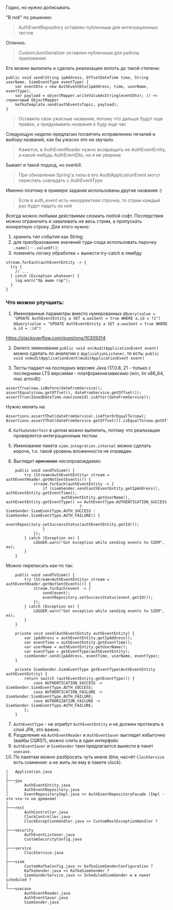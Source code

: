 Годно, но нужно дописывать.

"В лоб" по решению:

> AuthEventRepository оставлен публичным для интеграционных тестов

Отлично.

> CustomJsonSerializer оставлен публичным для работы приложения

Его можно выпилить и сделать реализацию вплоть до такой степени:

```
public void send(String ipAddress, OffsetDateTime time, String userName, SiemEventType eventType) {
    var eventDto = new AuthEventDto(ipAddress, time, userName, eventType);
    var payload = objectMapper.writeValueAsString(eventDto); // << спринговый ObjectMapper
    kafkaTemplate.send(authEventsTopic, payload);
}
```

> Оставила свои ужасные названия, потому что дальше будут еще правки, а придумывать названия я буду еще час

Следующую неделю предлагаю посвятить исправлению печалей и выбору названий, как бы ужасно это ни звучало.

> Кажется, в AuthEventReader нужно возвращать не AuthEventEntity, а какой-нибудь AuthEventDto, но я не уверена

Бывает и такой подход, но overkill.

> При обновлении Spring'а типы в его AuditApplicationEvent могут перестать совпадать с AuthEventType

Именно поэтому в примере задания использованы другие названия :)

> Если в auth_event есть некорректная строчка, то стрим каждый раз будет падать на ней

Всегда можно любыми действиями сломать любой софт.
Последствия можно ограничить и заваливать не весь стрим, а пропускать конкретную строку. Для этого нужно:
1. хранить тип события как String;
2. для преобразования значений туда-сюда использовать парочку `.name()` - `.valueOf()`;
3. поменять логику обработки + вынести try-catch в лямбду

```
stream.forEach(authEventEntity -> {
  try {
    // ...
  } catch (Exception whatever) {
    log.warn("Ор выше гор");
  }
}
```

### Что можно улучшить:

1. Именованные параметры вместо нумерованных
   `@Query(value = "UPDATE AuthEventEntity a SET a.wasSent = true WHERE a.id = ?1")`
   `@Query(value = "UPDATE AuthEventEntity a SET a.wasSent = true WHERE a.id = :id")`

https://stackoverflow.com/questions/10309314

2. Generic именование `public void on(AuditApplicationEvent event)`
можно сделать по аналогии с `ApplicationListener`, то есть:
`public void onAuditApplicationEvent(AuditApplicationEvent event)`

3. Тесты падают на последних версиях Java (17.0.8, 21 - только с последними LTS версиями - платформонезависимо (win, lin x86_64, mac armv8))
```
assertTrue(now.isBefore(dateFromService));
assertEquals(now.getOffset(), dateFromService.getOffset());
assertTrue(ZonedDateTime.now(zoneId).isAfter(dateFromService));
```
Нужно менять на:
```
Assertions.assertThat(dateFromService).isAfterOrEqualTo(now);
Assertions.assertThat(dateFromService.getOffset()).isEqualTo(now.getOffset());
```
4. `KafkaSenderTest` в целом можно выпилить, потому что реализация проверяется интеграционным тестом.
5. Именование пакета `siem.integration.internal` можно сделать короче, т.к. такой уровень вложенности не оправдан.

6. Выглядит ~~кринжово~~ несопровождаемо:

```
    public void sendToSiem() {
        try (Stream<AuthEventEntity> stream = authEventReader.getNotSentEvents()) {
            stream.forEach(authEventEntity -> {
                if (siemSender.send(authEventEntity.getIpAddress(), authEventEntity.getEventTime(),
                        authEventEntity.getUserName(), authEventEntity.getEventType() == AuthEventType.AUTHENTICATION_SUCCESS
                                ? SiemSender.SiemEventType.AUTH_SUCCESS : SiemSender.SiemEventType.AUTH_FAILURE)) {
                    eventRepository.setSuccessStatus(authEventEntity.getId());
                }
            });
        } catch (Exception ex) {
            LOGGER.warn("Got exception while sending events to SIEM", ex);
        }
    }
```

Можно переписать как-то так:

```
    public void sendToSiem() {
        try (Stream<AuthEventEntity> stream = authEventReader.getNotSentEvents()) {
            stream.forEach(event -> {
                send(event);
                eventRepository.setSuccessStatus(event.getId());
            });
        } catch (Exception ex) {
            LOGGER.warn("Got exception while sending events to SIEM", ex);
        }
    }

    private void send(AuthEventEntity authEventEntity) {
        var ipAddress = authEventEntity.getIpAddress();
        var eventTime = authEventEntity.getEventTime();
        var userName = authEventEntity.getUserName();
        var eventType = getEventType(authEventEntity);
        siemSender.send(ipAddress, eventTime, userName, eventType);
    }

    private SiemSender.SiemEventType getEventType(AuthEventEntity authEventEntity) {
        return switch (authEventEntity.getEventType()) {
            case AUTHENTICATION_SUCCESS -> SiemSender.SiemEventType.AUTH_SUCCESS;
            case AUTHENTICATION_FAILURE -> SiemSender.SiemEventType.AUTH_FAILURE;
            case AUTHORIZATION_FAILURE -> SiemSender.SiemEventType.AUTH_FAILURE;
        };
    }
```

7. `AuthEventType` - не атрибут `AuthEventEntity` и не должен протекать в слой JPA, это важно.
8. Разделение на `AuthEventReader` и `AuthEventSaver` выглядит избыточно (вайбы CQRS?), можно слить в один интерфейc
9. `AuthEventSaver` и `SiemSender` таки предлагается вынести в пакет `usecase`.
10. По пакетам можно разбросать чуть иначе (btw, насчёт `ClockService` есть сомнения: а не жить ли ему в пакете clock).

```
│   Application.java
│   
├───jpa
│       AuthEventEntity.java
│       AuthEventRepository.java
│       EventRepositoryImpl.java << AuthEventRepositoryFacade (Impl - это что-то на древнем)
│       
├───rest
│       AuthController.java
│       ClockController.java
│       ClockExceptionHandler.java << CustomRestExceptionHandler ?
│       
├───security
│       AuthEventListener.java
│       CustomSecurityConfig.java
│       
├───service
│       ClockService.java
│       
├───siem
│       CustomKafkaConfig.java << KafkaSiemSenderConfiguration ?
│       KafkaSender.java << KafkaSiemSender ?
│       SiemSenderService.java << ScheduledSiemSender и в пакет scheduled ?
│       
└───usecase
        AuthEventReader.java
        AuthEventSaver.java
        SiemSender.java
```